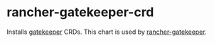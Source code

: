 # rancher-gatekeeper-crd

Installs [gatekeeper](https://github.com/open-policy-agent/gatekeeper) CRDs.
This chart is used by [rancher-gatekeeper](https://github.com/rancher/dev-charts/tree/master/packages/rancher-gatekeeper).